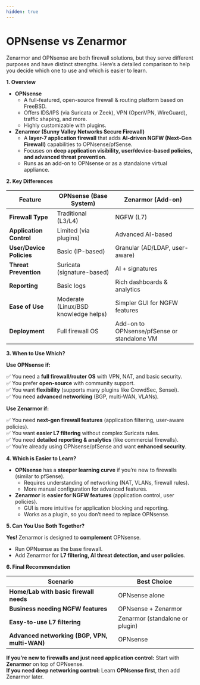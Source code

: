 ```yaml
---
hidden: true
---
```


# OPNsense vs Zenarmor

Zenarmor and OPNsense are both firewall solutions, but they serve different purposes and have distinct strengths. Here’s a detailed comparison to help you decide which one to use and which is easier to learn.

**1. Overview**

* **OPNsense**
  * A full-featured, open-source firewall & routing platform based on FreeBSD.
  * Offers IDS/IPS (via Suricata or Zeek), VPN (OpenVPN, WireGuard), traffic shaping, and more.
  * Highly customizable with plugins.
* **Zenarmor (Sunny Valley Networks Secure Firewall)**
  * A **layer-7 application firewall** that adds **AI-driven NGFW (Next-Gen Firewall)** capabilities to OPNsense/pfSense.
  * Focuses on **deep application visibility, user/device-based policies, and advanced threat prevention**.
  * Runs as an add-on to OPNsense or as a standalone virtual appliance.

**2. Key Differences**

| Feature                  | OPNsense (Base System)               | Zenarmor (Add-on)                           |
| ------------------------ | ------------------------------------ | ------------------------------------------- |
| **Firewall Type**        | Traditional (L3/L4)                  | NGFW (L7)                                   |
| **Application Control**  | Limited (via plugins)                | Advanced AI-based                           |
| **User/Device Policies** | Basic (IP-based)                     | Granular (AD/LDAP, user-aware)              |
| **Threat Prevention**    | Suricata (signature-based)           | AI + signatures                             |
| **Reporting**            | Basic logs                           | Rich dashboards & analytics                 |
| **Ease of Use**          | Moderate (Linux/BSD knowledge helps) | Simpler GUI for NGFW features               |
| **Deployment**           | Full firewall OS                     | Add-on to OPNsense/pfSense or standalone VM |

**3. When to Use Which?**

**Use OPNsense if:**

✅ You need a **full firewall/router OS** with VPN, NAT, and basic security.\
✅ You prefer **open-source** with community support.\
✅ You want **flexibility** (supports many plugins like CrowdSec, Sensei).\
✅ You need **advanced networking** (BGP, multi-WAN, VLANs).

**Use Zenarmor if:**

✅ You need **next-gen firewall features** (application filtering, user-aware policies).\
✅ You want **easier L7 filtering** without complex Suricata rules.\
✅ You need **detailed reporting & analytics** (like commercial firewalls).\
✅ You’re already using OPNsense/pfSense and want **enhanced security**.

**4. Which is Easier to Learn?**

* **OPNsense** has a **steeper learning curve** if you’re new to firewalls (similar to pfSense).
  * Requires understanding of networking (NAT, VLANs, firewall rules).
  * More manual configuration for advanced features.
* **Zenarmor** is **easier for NGFW features** (application control, user policies).
  * GUI is more intuitive for application blocking and reporting.
  * Works as a plugin, so you don’t need to replace OPNsense.

**5. Can You Use Both Together?**

**Yes!** Zenarmor is designed to **complement** OPNsense.

* Run OPNsense as the base firewall.
* Add Zenarmor for **L7 filtering, AI threat detection, and user policies**.

**6. Final Recommendation**

| Scenario                                      | Best Choice                     |
| --------------------------------------------- | ------------------------------- |
| **Home/Lab with basic firewall needs**        | OPNsense alone                  |
| **Business needing NGFW features**            | OPNsense + Zenarmor             |
| **Easy-to-use L7 filtering**                  | Zenarmor (standalone or plugin) |
| **Advanced networking (BGP, VPN, multi-WAN)** | OPNsense                        |

**If you’re new to firewalls and just need application control:** Start with **Zenarmor** on top of OPNsense.\
**If you need deep networking control:** Learn **OPNsense first**, then add Zenarmor later.
